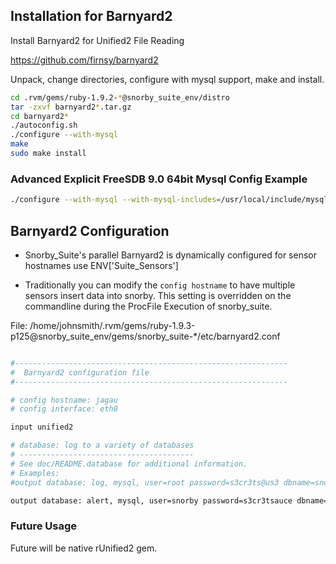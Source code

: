 ## Installation for Barnyard2

Install Barnyard2 for Unified2 File Reading

https://github.com/firnsy/barnyard2

Unpack, change directories, configure with mysql support, make and install. 

```bash
cd .rvm/gems/ruby-1.9.2-*@snorby_suite_env/distro
tar -zxvf barnyard2*.tar.gz
cd barnyard2*
./autoconfig.sh
./configure --with-mysql
make
sudo make install
```

### Advanced Explicit FreeSDB 9.0 64bit Mysql Config Example

```bash
./configure --with-mysql --with-mysql-includes=/usr/local/include/mysql --with-mysql-libraries=/usr/local/lib/mysql --prefix=/usr/local --mandir=/usr/local/man --infodir=/usr/local/info/ --build=amd64-portbld-freebsd9.0
```


## Barnyard2 Configuration

* Snorby_Suite's parallel Barnyard2 is dynamically configured for sensor hostnames use ENV['Suite_Sensors']

* Traditionally you can modify the `config hostname` to have multiple sensors insert data into snorby. This setting is overridden on the commandline during the ProcFile Execution of snorby_suite.

File: /home/johnsmith/.rvm/gems/ruby-1.9.3-p125@snorby_suite_env/gems/snorby_suite-*/etc/barnyard2.conf

```bash

#-------------------------------------------------------------
#  Barnyard2 configuration file
#-------------------------------------------------------------

# config hostname: jagau 
# config interface: eth0

input unified2

# database: log to a variety of databases
# ---------------------------------------
# See doc/README.database for additional information.
# Examples:
#output database: log, mysql, user=root password=s3cr3ts@us3 dbname=snorby_development host=localhost

output database: alert, mysql, user=snorby password=s3cr3tsauce dbname=snorby host=localhost
```


### Future Usage

Future will be native rUnified2 gem.

